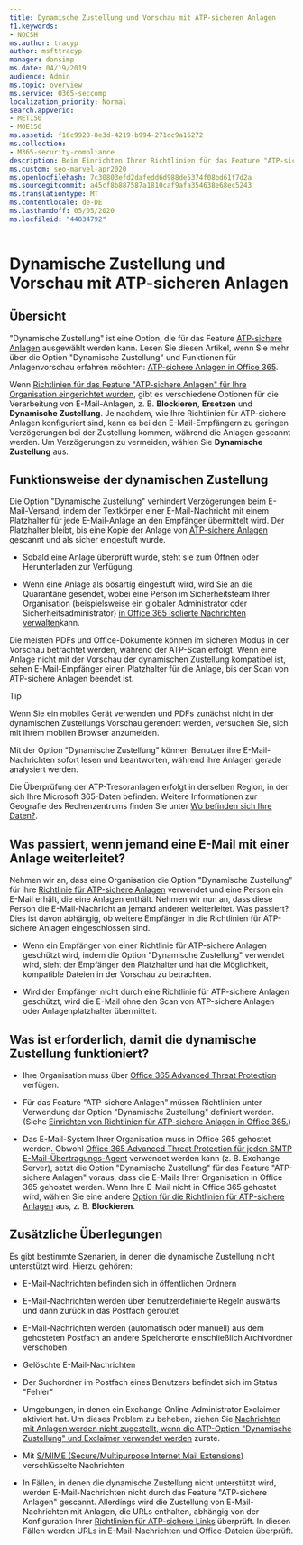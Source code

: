 ```yaml
---
title: Dynamische Zustellung und Vorschau mit ATP-sicheren Anlagen
f1.keywords:
- NOCSH
ms.author: tracyp
author: msfttracyp
manager: dansimp
ms.date: 04/19/2019
audience: Admin
ms.topic: overview
ms.service: O365-seccomp
localization_priority: Normal
search.appverid:
- MET150
- MOE150
ms.assetid: f16c9928-8e3d-4219-b994-271dc9a16272
ms.collection:
- M365-security-compliance
description: Beim Einrichten Ihrer Richtlinien für das Feature "ATP-sichere Anlagen", wählen Sie die Option "Dynamische Zustellung" aus, um Nachrichtenverzögerungen zu vermeiden und Personen in die Lage zu versetzen, Anlagen in der Vorschau zu betrachten, die gescannt werden.
ms.custom: seo-marvel-apr2020
ms.openlocfilehash: 7c30803efd2dafedd6d988de5374f08bd61f7d2a
ms.sourcegitcommit: a45cf8b887587a1810caf9afa354638e68ec5243
ms.translationtype: MT
ms.contentlocale: de-DE
ms.lasthandoff: 05/05/2020
ms.locfileid: "44034792"
---
```

# <a name="dynamic-delivery-and-previewing-with-atp-safe-attachments"></a>Dynamische Zustellung und Vorschau mit ATP-sicheren Anlagen

## <a name="overview"></a>Übersicht

"Dynamische Zustellung" ist eine Option, die für das Feature [ATP-sichere Anlagen](atp-safe-attachments.md) ausgewählt werden kann. Lesen Sie diesen Artikel, wenn Sie mehr über die Option "Dynamische Zustellung" und Funktionen für Anlagenvorschau erfahren möchten: [ATP-sichere Anlagen in Office 365](atp-safe-attachments.md).

Wenn [Richtlinien für das Feature "ATP-sichere Anlagen" für Ihre Organisation eingerichtet wurden](set-up-atp-safe-attachments-policies.md), gibt es verschiedene Optionen für die Verarbeitung von E-Mail-Anlagen, z. B. **Blockieren**, **Ersetzen** und **Dynamische Zustellung**. Je nachdem, wie Ihre Richtlinien für ATP-sichere Anlagen konfiguriert sind, kann es bei den E-Mail-Empfängern zu geringen Verzögerungen bei der Zustellung kommen, während die Anlagen gescannt werden. Um Verzögerungen zu vermeiden, wählen Sie **Dynamische Zustellung** aus.

## <a name="how-dynamic-delivery-works"></a>Funktionsweise der dynamischen Zustellung

Die Option "Dynamische Zustellung" verhindert Verzögerungen beim E-Mail-Versand, indem der Textkörper einer E-Mail-Nachricht mit einem Platzhalter für jede E-Mail-Anlage an den Empfänger übermittelt wird. Der Platzhalter bleibt, bis eine Kopie der Anlage von [ATP-sichere Anlagen](atp-safe-attachments.md) gescannt und als sicher eingestuft wurde.

- Sobald eine Anlage überprüft wurde, steht sie zum Öffnen oder Herunterladen zur Verfügung.

- Wenn eine Anlage als bösartig eingestuft wird, wird Sie an die Quarantäne gesendet, wobei eine Person im Sicherheitsteam Ihrer Organisation (beispielsweise ein globaler Administrator oder Sicherheitsadministrator) [in Office 365 isolierte Nachrichten verwalten](manage-quarantined-messages-and-files.md)kann.

Die meisten PDFs und Office-Dokumente können im sicheren Modus in der Vorschau betrachtet werden, während der ATP-Scan erfolgt. Wenn eine Anlage nicht mit der Vorschau der dynamischen Zustellung kompatibel ist, sehen E-Mail-Empfänger einen Platzhalter für die Anlage, bis der Scan von ATP-sichere Anlagen beendet ist.

> [!TIP]
> Wenn Sie ein mobiles Gerät verwenden und PDFs zunächst nicht in der dynamischen Zustellungs Vorschau gerendert werden, versuchen Sie, sich mit Ihrem mobilen Browser anzumelden.

Mit der Option "Dynamische Zustellung" können Benutzer ihre E-Mail-Nachrichten sofort lesen und beantworten, während ihre Anlagen gerade analysiert werden.

Die Überprüfung der ATP-Tresoranlagen erfolgt in derselben Region, in der sich Ihre Microsoft 365-Daten befinden. Weitere Informationen zur Geografie des Rechenzentrums finden Sie unter [Wo befinden sich Ihre Daten?](https://products.office.com/where-is-your-data-located?geo=All).

## <a name="what-happens-when-someone-forwards-an-email-that-contains-an-attachment"></a>Was passiert, wenn jemand eine E-Mail mit einer Anlage weiterleitet?

Nehmen wir an, dass eine Organisation die Option "Dynamische Zustellung" für ihre [Richtlinie für ATP-sichere Anlagen](set-up-atp-safe-attachments-policies.md) verwendet und eine Person ein E-Mail erhält, die eine Anlagen enthält. Nehmen wir nun an, dass diese Person die E-Mail-Nachricht an jemand anderen weiterleitet. Was passiert? Dies ist davon abhängig, ob weitere Empfänger in die Richtlinien für ATP-sichere Anlagen eingeschlossen sind.

- Wenn ein Empfänger von einer Richtlinie für ATP-sichere Anlagen geschützt wird, indem die Option "Dynamische Zustellung" verwendet wird, sieht der Empfänger den Platzhalter und hat die Möglichkeit, kompatible Dateien in der Vorschau zu betrachten.

- Wird der Empfänger nicht durch eine Richtlinie für ATP-sichere Anlagen geschützt, wird die E-Mail ohne den Scan von ATP-sichere Anlagen oder Anlagenplatzhalter übermittelt.

## <a name="whats-required-for-dynamic-delivery-to-work"></a>Was ist erforderlich, damit die dynamische Zustellung funktioniert?

- Ihre Organisation muss über [Office 365 Advanced Threat Protection](office-365-atp.md) verfügen.

- Für das Feature "ATP-sichere Anlagen" müssen Richtlinien unter Verwendung der Option "Dynamische Zustellung" definiert werden. (Siehe [Einrichten von Richtlinien für ATP-sichere Anlagen in Office 365.](set-up-atp-safe-attachments-policies.md))

- Das E-Mail-System Ihrer Organisation muss in Office 365 gehostet werden. Obwohl [Office 365 Advanced Threat Protection für jeden SMTP E-Mail-Übertragungs-Agent](https://docs.microsoft.com/office365/servicedescriptions/office-365-advanced-threat-protection-service-description#requirements-for-office-365-advanced-threat-protection-atp) verwendet werden kann (z. B. Exchange Server), setzt die Option "Dynamische Zustellung" für das Feature "ATP-sichere Anlagen" voraus, dass die E-Mails Ihrer Organisation in Office 365 gehostet werden. Wenn Ihre E-Mail nicht in Office 365 gehostet wird, wählen Sie eine andere [Option für die Richtlinien für ATP-sichere Anlagen](set-up-atp-safe-attachments-policies.md#step-3-learn-about-atp-safe-attachments-policy-options) aus, z. B. **Blockieren**.

## <a name="additional-considerations"></a>Zusätzliche Überlegungen

Es gibt bestimmte Szenarien, in denen die dynamische Zustellung nicht unterstützt wird. Hierzu gehören:

- E-Mail-Nachrichten befinden sich in öffentlichen Ordnern

- E-Mail-Nachrichten werden über benutzerdefinierte Regeln auswärts und dann zurück in das Postfach geroutet

- E-Mail-Nachrichten werden (automatisch oder manuell) aus dem gehosteten Postfach an andere Speicherorte einschließlich Archivordner verschoben

- Gelöschte E-Mail-Nachrichten

- Der Suchordner im Postfach eines Benutzers befindet sich im Status "Fehler"

- Umgebungen, in denen ein Exchange Online-Administrator Exclaimer aktiviert hat. Um dieses Problem zu beheben, ziehen Sie [Nachrichten mit Anlagen werden nicht zugestellt, wenn die ATP-Option "Dynamische Zustellung" und Exclaimer verwendet werden](https://support.microsoft.com/help/4014438/messages-with-attachments-are-not-delivered-when-atp-dynamic-delivery) zurate.

- Mit [S/MIME (Secure/Multipurpose Internet Mail Extensions)](s-mime-for-message-signing-and-encryption.md) verschlüsselte Nachrichten

- In Fällen, in denen die dynamische Zustellung nicht unterstützt wird, werden E-Mail-Nachrichten nicht durch das Feature "ATP-sichere Anlagen" gescannt. Allerdings wird die Zustellung von E-Mail-Nachrichten mit Anlagen, die URLs enthalten, abhängig von der Konfiguration Ihrer [Richtlinien für ATP-sichere Links](set-up-atp-safe-links-policies.md) überprüft. In diesen Fällen werden URLs in E-Mail-Nachrichten und Office-Dateien überprüft.
